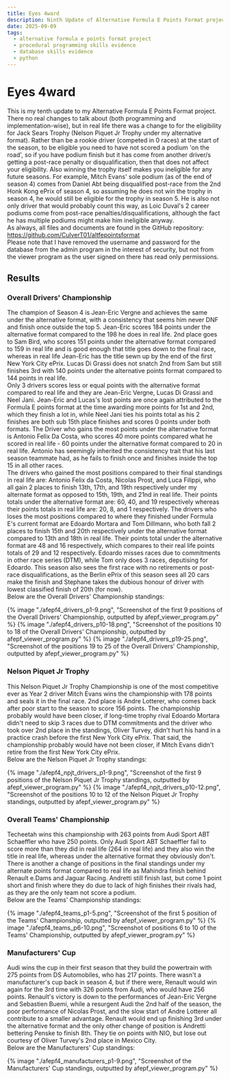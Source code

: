 ```yaml
---
title: Eyes 4ward
description: Ninth Update of Alternative Formula E Points Format project.
date: 2025-09-09
tags:
  - alternative formula e points format project
  - procedural programming skills evidence
  - database skills evidence
  - python
---
```


<div class="container fluid">
  <h1 class="col align-self-center">Eyes 4ward</h1>
  <div class="row justify-content-center">
    <p class="col-8">
    This is my tenth update to my Alternative Formula E Points Format project. There no real changes to talk about (both programming and implementation-wise), but in real life there was a change to for the eligibility for Jack Sears Trophy (Nelson Piquet Jr Trophy under my alternative format). Rather than be a rookie driver (competed in 0 races) at the start of the season, to be eligible you need to have not scored a podium 'on the road', so if you have podium finish but it has come from another driver/s getting a post-race penalty or disqualification, then that does not affect your eligibility. Also winning the trophy itself makes you ineligible for any future seasons. For example, Mitch Evans' sole podium (as of the end of season 4) comes from Daniel Abt being disqualified post-race from the 2nd Honk Kong ePrix of season 4, so assuming he does not win the trophy in season 4, he would still be eligible for the trophy in season 5. He is also not only driver that would probably count this way, as Loic Duval's 2 career podiums come from post-race penalties/disqualifications, although the fact he has multiple podiums might make him ineligible anyway.<br/>
    As always, all files and documents are found in the GitHub repository: <a href="https://github.com/CulverT01/altfepointsformat">https://github.com/CulverT01/altfepointsformat</a><br/>
    Please note that I have removed the username and password for the database from the admin program in the interest of security, but not from the viewer program as the user signed on there has read only permissions.
    </p>
  </div>
  <div class="row justify-content-center">
    <h2 class="row">Results</h2>
    <h3 class="row">Overall Drivers' Championship</h3>
    <p class="col-8"> 
    The champion of Season 4 is Jean-Eric Vergne and achieves the same under the alternative format, with a consistency that seems him never DNF and finish once outside the top 5. Jean-Eric scores 184 points under the alternative format compared to the 198 he does in real life. 2nd place goes to Sam Bird, who scores 151 points under the alternative format compared to 159 in real life and is good enough that title goes down to the final race, whereas in real life Jean-Eric has the title sewn up by the end of the first New York City ePrix. Lucas Di Grassi does not snatch 2nd from Sam but still finishes 3rd with 140 points under the alternative points format compared to 144 points in real life.<br/>
    Only 3 drivers scores less or equal points with the alternative format compared to real life and they are Jean-Eric Vergne, Lucas Di Grassi and Neel Jani. Jean-Eric and Lucas's lost points are once again attributed to the Formula E points format at the time awarding more points for 1st and 2nd, which they finish a lot in, while Neel Jani ties his points total as his 2 finishes are both sub 15th place finishes and scores 0 points under both formats. The Driver who gains the most points under the alternative format is Antonio Felix Da Costa, who scores 40 more points compared what he scored in real life - 60 points under the alternative format compared to 20 in real life. Antonio has seemingly inherited the consistency trait that his last season teammate had, as he fails to finish once and finishes inside the top 15 in all other races.<br/>
    The drivers who gained the most positions compared to their final standings in real life are: Antonio Felix da Costa, Nicolas Prost, and Luca Filippi, who all gain 2 places to finish 13th, 17th, and 19th respectively under my alternate format as opposed to 15th, 19th, and 21nd in real life. Their points totals under the alternative format are: 60, 40, and 19 respectively whereas their points totals in real life are: 20, 8, and 1 respectively. The drivers who loses the most positions compared to where they finished under Formula E's current format are Edoardo Mortara and Tom Dillmann, who both fall 2 places to finish 15th and 20th respectively under the alternative format compared to 13th and 18th in real life. Their points total under the alternative format are 48 and 16 respectively, which compares to their real life points totals of 29 and 12 respectively. Edoardo misses races due to commitments in other race series (DTM), while Tom only does 3 races, deputising for Edoardo. This season also sees the first race with no retirements or post-race disqualifications, as the Berlin ePrix of this season sees all 20 cars make the finish and Stephane takes the dubious honour of driver with lowest classified finish of 20th (for now).<br/>
    Below are the Overall Drivers' Championship standings:
    </p>
    {% image "./afepf4_drivers_p1-9.png", "Screenshot of the first 9 positions of the Overall Drivers' Championship, outputted by afepf_viewer_program.py" %}
    {% image "./afepf4_drivers_p10-18.png", "Screenshot of the positions 10 to 18 of the Overall Drivers' Championship, outputted by afepf_viewer_program.py" %}
    {% image "./afepf4_drivers_p19-25.png", "Screenshot of the positions 19 to 25 of the Overall Drivers' Championship, outputted by afepf_viewer_program.py" %}
    <h3 class="row">Nelson Piquet Jr Trophy</h3>
    <p class="col-8">
    This Nelson Piquet Jr Trophy Championship is one of the most competitive ever as Year 2 driver Mitch Evans wins the championship with 178 points and seals it in the final race. 2nd place is Andre Lotterer, who comes back after poor start to the season to score 156 points. The championship probably would have been closer, if long-time trophy rival Edoardo Mortara didn't need to skip 3 races due to DTM commitments and the driver who took over 2nd place in the standings, Oliver Turvey, didn't hurt his hand in a practice crash before the first New York City ePrix. That said, the championship probably would have not been closer, if Mitch Evans didn't retire from the first New York City ePrix.<br/>
    Below are the Nelson Piquet Jr Trophy standings:
    </p>
    {% image "./afepf4_npjt_drivers_p1-9.png", "Screenshot of the first 9 positions of the Nelson Piquet Jr Trophy standings, outputted by afepf_viewer_program.py" %}
    {% image "./afepf4_npjt_drivers_p10-12.png", "Screenshot of the positions 10 to 12 of the Nelson Piquet Jr Trophy standings, outputted by afepf_viewer_program.py" %}
    <h3 class="row">Overall Teams' Championship</h3>
    <p class="col-8">
    Techeetah wins this championship with 263 points from Audi Sport ABT Schaeffler who have 250 points. Only Audi Sport ABT Schaeffler fail to score more than they did in real life (264 in real life) and they also win the title in real life, whereas under the alternative format they obviously don't. There is another a change of positions in the final standings under my alternate points format compared to real life as Mahindra finish behind Renault e.Dams and Jaguar Racing. Andretti still finish last, but come 1 point short and finish where they do due to lack of high finishes their rivals had, as they are the only team not score a podium.<br/>
    Below are the Teams' Championship standings:
    </p>
    {% image "./afepf4_teams_p1-5.png", "Screenshot of the first 5 position of the Teams' Championship, outputted by afepf_viewer_program.py" %}
    {% image "./afepf4_teams_p6-10.png", "Screenshot of positions 6 to 10 of the Teams' Championship, outputted by afepf_viewer_program.py" %}
    <h3 class="row">Manufacturers' Cup</h3>
    <p class="col-8">
    Audi wins the cup in their first season that they build the powertrain with 275 points from DS Automobiles, who has 217 points. There wasn't a manufacturer's cup back in season 4, but if there were, Renault would win again for the 3rd time with 326 points from Audi, who would have 256 points. Renault's victory is down to the performances of Jean-Eric Vergne and Sebastien Buemi, while a resurgent Audi the 2nd half of the season, the poor performance of Nicolas Prost, and the slow start of Andre Lotterer all contribute to a smaller advantage. Renault would end up finishing 3rd under the alternative format and the only other change of position is Andretti bettering Penske to finish 8th. They tie on points with NIO, but lose out courtesy of Oliver Turvey's 2nd place in Mexico City.<br/>
    Below are the Manufacturers' Cup standings:
    </p>
    {% image "./afepf4_manufacturers_p1-9.png", "Screenshot of the Manufacturers' Cup standings, outputted by afepf_viewer_program.py" %}
  </div>
</div>